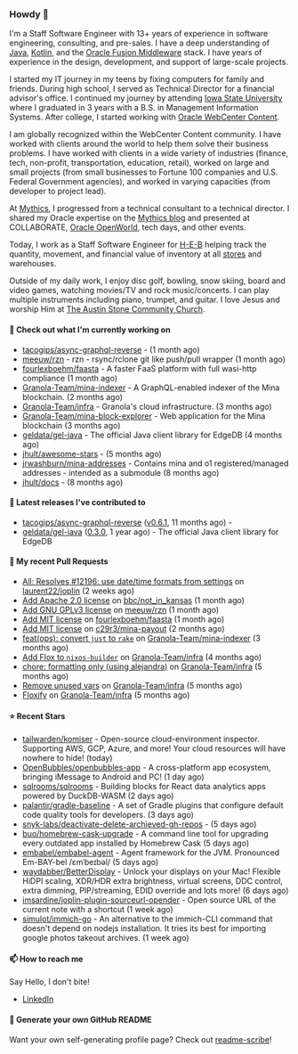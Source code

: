 ### Howdy 👋

I'm a Staff Software Engineer with 13+ years of experience in software engineering, consulting, and pre-sales. I have a deep understanding of [Java](https://www.oracle.com/java/), [Kotlin](https://kotlinlang.org/), and the [Oracle Fusion Middleware](https://www.oracle.com/middleware/) stack. I have years of experience in the design, development, and support of large-scale projects.

I started my IT journey in my teens by fixing computers for family and friends. During high school, I served as Technical Director for a financial advisor's office. I continued my journey by attending [Iowa State University](https://www.iastate.edu/) where I graduated in 3 years with a B.S. in Management Information Systems. After college, I started working with [Oracle WebCenter Content](https://docs.oracle.com/en/middleware/webcenter/content/12.2.1.4/).

I am globally recognized within the WebCenter Content community. I have worked with clients around the world to help them solve their business problems. I have worked with clients in a wide variety of industries (finance, tech, non-profit, transportation, education, retail), worked on large and small projects (from small businesses to Fortune 100 companies and U.S. Federal Government agencies), and worked in varying capacities (from developer to project lead).

At [Mythics](https://www.mythics.com/), I progressed from a technical consultant to a technical director. I shared my Oracle expertise on the [Mythics blog](https://mythics.com/blog/) and presented at COLLABORATE, [Oracle OpenWorld](https://www.oracle.com/cloudworld/), tech days, and other events.

Today, I work as a Staff Software Engineer for [H-E-B](https://digital.heb.com/) helping track the quantity, movement, and financial value of inventory at all [stores](https://heb.com/store-locations) and warehouses.

Outside of my daily work, I enjoy disc golf, bowling, snow skiing, board and video games, watching movies/TV and rock music/concerts. I can play multiple instruments including piano, trumpet, and guitar. I love Jesus and worship Him at [The Austin Stone Community Church](https://austinstone.org/).

#### 👷 Check out what I'm currently working on

- [tacogips/async-graphql-reverse](https://github.com/tacogips/async-graphql-reverse) -  (1 month ago)
- [meeuw/rzn](https://github.com/meeuw/rzn) - rzn - rsync/rclone git like push/pull wrapper (1 month ago)
- [fourlexboehm/faasta](https://github.com/fourlexboehm/faasta) - A faster FaaS platform with full wasi-http compliance (1 month ago)
- [Granola-Team/mina-indexer](https://github.com/Granola-Team/mina-indexer) - A GraphQL-enabled indexer of the Mina blockchain. (2 months ago)
- [Granola-Team/infra](https://github.com/Granola-Team/infra) - Granola&#39;s cloud infrastructure. (3 months ago)
- [Granola-Team/mina-block-explorer](https://github.com/Granola-Team/mina-block-explorer) - Web application for the Mina blockchain (3 months ago)
- [geldata/gel-java](https://github.com/geldata/gel-java) - The official Java client library for EdgeDB (4 months ago)
- [jhult/awesome-stars](https://github.com/jhult/awesome-stars) -  (5 months ago)
- [jrwashburn/mina-addresses](https://github.com/jrwashburn/mina-addresses) - Contains mina and o1 registered/managed addresses - intended as a submodule (8 months ago)
- [jhult/docs](https://github.com/jhult/docs) -  (8 months ago)

#### 🔭 Latest releases I've contributed to

- [tacogips/async-graphql-reverse](https://github.com/tacogips/async-graphql-reverse) ([v0.6.1](https://github.com/tacogips/async-graphql-reverse/releases/tag/v0.6.1), 11 months ago) - 
- [geldata/gel-java](https://github.com/geldata/gel-java) ([0.3.0](https://github.com/geldata/gel-java/releases/tag/0.3.0), 1 year ago) - The official Java client library for EdgeDB

#### 🔨 My recent Pull Requests

- [All: Resolves #12196: use date/time formats from settings](https://github.com/laurent22/joplin/pull/12567) on [laurent22/joplin](https://github.com/laurent22/joplin) (2 weeks ago)
- [Add Apache 2.0 license](https://github.com/bbc/not_in_kansas/pull/4) on [bbc/not_in_kansas](https://github.com/bbc/not_in_kansas) (1 month ago)
- [Add GNU GPLv3 license](https://github.com/meeuw/rzn/pull/1) on [meeuw/rzn](https://github.com/meeuw/rzn) (1 month ago)
- [Add MIT license](https://github.com/fourlexboehm/faasta/pull/4) on [fourlexboehm/faasta](https://github.com/fourlexboehm/faasta) (1 month ago)
- [Add MIT license](https://github.com/c29r3/mina-payout/pull/1) on [c29r3/mina-payout](https://github.com/c29r3/mina-payout) (2 months ago)
- [feat(ops): convert `just` to `rake`](https://github.com/Granola-Team/mina-indexer/pull/1823) on [Granola-Team/mina-indexer](https://github.com/Granola-Team/mina-indexer) (3 months ago)
- [Add Flox to `nixos-builder`](https://github.com/Granola-Team/infra/pull/29) on [Granola-Team/infra](https://github.com/Granola-Team/infra) (4 months ago)
- [chore: formatting only (using alejandra)](https://github.com/Granola-Team/infra/pull/28) on [Granola-Team/infra](https://github.com/Granola-Team/infra) (5 months ago)
- [Remove unused vars](https://github.com/Granola-Team/infra/pull/27) on [Granola-Team/infra](https://github.com/Granola-Team/infra) (5 months ago)
- [Floxify](https://github.com/Granola-Team/infra/pull/26) on [Granola-Team/infra](https://github.com/Granola-Team/infra) (5 months ago)

#### ⭐ Recent Stars

- [tailwarden/komiser](https://github.com/tailwarden/komiser) - Open-source cloud-environment inspector. Supporting AWS, GCP, Azure, and more! Your cloud resources will have nowhere to hide! (today)
- [OpenBubbles/openbubbles-app](https://github.com/OpenBubbles/openbubbles-app) - A cross-platform app ecosystem, bringing iMessage to Android and PC! (1 day ago)
- [sqlrooms/sqlrooms](https://github.com/sqlrooms/sqlrooms) - Building blocks for React data analytics apps powered by DuckDB-WASM (2 days ago)
- [palantir/gradle-baseline](https://github.com/palantir/gradle-baseline) - A set of Gradle plugins that configure default code quality tools for developers. (3 days ago)
- [snyk-labs/deactivate-delete-archieved-gh-repos](https://github.com/snyk-labs/deactivate-delete-archieved-gh-repos) -  (5 days ago)
- [buo/homebrew-cask-upgrade](https://github.com/buo/homebrew-cask-upgrade) - A command line tool for upgrading every outdated app installed by Homebrew Cask (5 days ago)
- [embabel/embabel-agent](https://github.com/embabel/embabel-agent) - Agent framework for the JVM. Pronounced Em-BAY-bel /ɛmˈbeɪbəl/ (5 days ago)
- [waydabber/BetterDisplay](https://github.com/waydabber/BetterDisplay) - Unlock your displays on your Mac! Flexible HiDPI scaling, XDR/HDR extra brightness, virtual screens, DDC control, extra dimming, PIP/streaming, EDID override and lots more! (6 days ago)
- [imsardine/joplin-plugin-sourceurl-opender](https://github.com/imsardine/joplin-plugin-sourceurl-opender) - Open source URL of the current note with a shortcut (1 week ago)
- [simulot/immich-go](https://github.com/simulot/immich-go) - An alternative to the immich-CLI command that doesn&#39;t depend on nodejs installation. It tries its best for importing google photos takeout archives. (1 week ago)

#### 📫 How to reach me

Say Hello, I don't bite!

- [LinkedIn](https://www.linkedin.com/in/jonathanhult/)

#### 📖 Generate your own GitHub README

Want your own self-generating profile page? Check out [readme-scribe](https://github.com/muesli/readme-scribe)!
